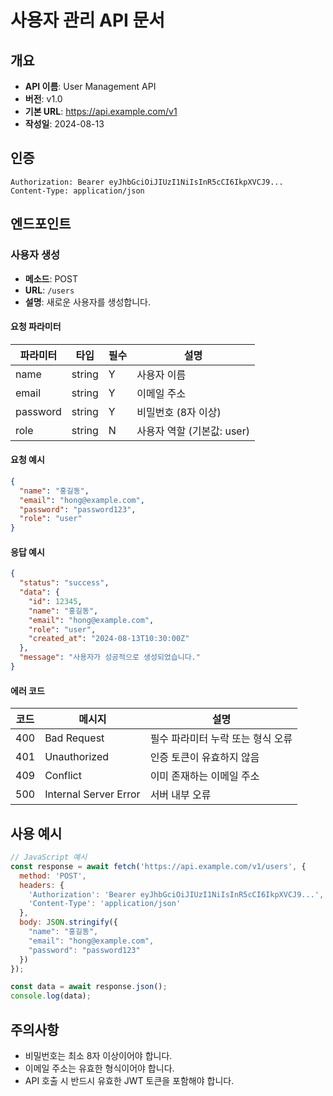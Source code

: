 # 사용자 관리 API 문서

## 개요
- **API 이름**: User Management API
- **버전**: v1.0
- **기본 URL**: https://api.example.com/v1
- **작성일**: 2024-08-13

## 인증
```
Authorization: Bearer eyJhbGciOiJIUzI1NiIsInR5cCI6IkpXVCJ9...
Content-Type: application/json
```

## 엔드포인트

### 사용자 생성
- **메소드**: POST
- **URL**: `/users`
- **설명**: 새로운 사용자를 생성합니다.

#### 요청 파라미터
| 파라미터 | 타입 | 필수 | 설명 |
|---------|------|------|------|
| name | string | Y | 사용자 이름 |
| email | string | Y | 이메일 주소 |
| password | string | Y | 비밀번호 (8자 이상) |
| role | string | N | 사용자 역할 (기본값: user) |

#### 요청 예시
```json
{
  "name": "홍길동",
  "email": "hong@example.com",
  "password": "password123",
  "role": "user"
}
```

#### 응답 예시
```json
{
  "status": "success",
  "data": {
    "id": 12345,
    "name": "홍길동",
    "email": "hong@example.com",
    "role": "user",
    "created_at": "2024-08-13T10:30:00Z"
  },
  "message": "사용자가 성공적으로 생성되었습니다."
}
```

#### 에러 코드
| 코드 | 메시지 | 설명 |
|------|--------|------|
| 400 | Bad Request | 필수 파라미터 누락 또는 형식 오류 |
| 401 | Unauthorized | 인증 토큰이 유효하지 않음 |
| 409 | Conflict | 이미 존재하는 이메일 주소 |
| 500 | Internal Server Error | 서버 내부 오류 |

## 사용 예시
```javascript
// JavaScript 예시
const response = await fetch('https://api.example.com/v1/users', {
  method: 'POST',
  headers: {
    'Authorization': 'Bearer eyJhbGciOiJIUzI1NiIsInR5cCI6IkpXVCJ9...',
    'Content-Type': 'application/json'
  },
  body: JSON.stringify({
    "name": "홍길동",
    "email": "hong@example.com",
    "password": "password123"
  })
});

const data = await response.json();
console.log(data);
```

## 주의사항
- 비밀번호는 최소 8자 이상이어야 합니다.
- 이메일 주소는 유효한 형식이어야 합니다.
- API 호출 시 반드시 유효한 JWT 토큰을 포함해야 합니다.
